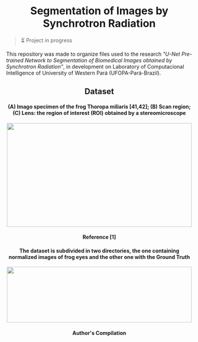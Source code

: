 <h1 align="center">Segmentation of Images by Synchrotron Radiation</h1>

>⏳ Project in progress

This repository was made to organize files used to the research *"U-Net Pre-trained Network to Segmentation of Biomedical Images obtained by Synchrotron Radiation"*,
in development on Laboratory of Computacional Intelligence of University of Western Pará (UFOPA-Pará-Brazil).


<h2 align="center">Dataset</h2>

<h4 align="center">(A) Imago specimen of the frog Thoropa miliaris [41,42]; (B) Scan region; (C) Lens: the region of interest (ROI) obtained by a stereomicroscope</h4>

<p align="center">
  <img width="500" height="280" src="https://user-images.githubusercontent.com/59098432/204896893-6bfea095-bb08-4a04-a6c3-aa27b326d9fe.png">
</p>

<h4 align="center">Reference [1]</h4>

<h4 align="center">The dataset is subdivided in two directories, the one containing normalized images of frog eyes and the other one with the Ground Truth</h4>

<p align="center">
  <img width="500" height="150" src="https://user-images.githubusercontent.com/59098432/204899431-d74fcd48-5102-4543-a1f6-d873feb1be14.png">
</p>

<h4 align="center">Author's Compilation</h4>


